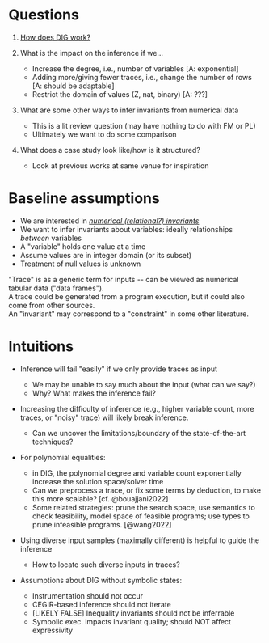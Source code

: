 # Questions

1. [How does DIG work?](dig.md)

2. What is the impact on the inference if we...
    * Increase the degree, i.e., number of variables [A: exponential]
    * Adding more/giving fewer traces, i.e., change the number of rows [A: should be adaptable]
    * Restrict the domain of values (Z, nat, binary) [A: ???]

3. What are some other ways to infer invariants from numerical data
    * This is a lit review question (may have nothing to do with FM or PL)
    * Ultimately we want to do some comparison

4. What does a case study look like/how is it structured?
    * Look at previous works at same venue for inspiration

# Baseline assumptions

* We are interested in [_numerical (relational?) invariants_](vocabulary.md)
* We want to infer invariants about variables: ideally relationships _between_ variables
* A "variable" holds one value at a time
* Assume values are in integer domain (or its subset)
* Treatment of null values is unknown

"Trace" is as a generic term for inputs -- can be viewed as numerical tabular data ("data frames").   
A trace could be generated from a program execution, but it could also come from other sources.    
An "invariant" may correspond to a "constraint" in some other literature.  

# Intuitions

* Inference will fail "easily" if we only provide traces as input
  - We may be unable to say much about the input (what can we say?)
  - Why? What makes the inference fail?
  
* Increasing the difficulty of inference (e.g., higher variable count, more
  traces, or "noisy" trace) will likely break inference.
  - Can we uncover the limitations/boundary of the state-of-the-art techniques?

* For polynomial equalities: 
  - in DIG, the polynomial degree and variable count exponentially increase the solution space/solver time
  - Can we preprocess a trace, or fix some terms by deduction, to make this more scalable? [cf. @bouajjani2022]
  - Some related strategies: prune the search space, use semantics to check feasibility, 
    model space of feasible programs; use types to prune infeasible programs. [@wang2022]
  
* Using diverse input samples (maximally different) is helpful to guide the inference 
  - How to locate such diverse inputs in traces?

* Assumptions about DIG without symbolic states:
  - Instrumentation should not occur
  - CEGIR-based inference should not iterate
  - [LIKELY FALSE] Inequality invariants should not be inferrable
  - Symbolic exec. impacts invariant quality; should NOT affect expressivity
  


